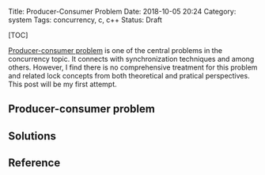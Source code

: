Title: Producer-Consumer Problem
Date: 2018-10-05 20:24
Category: system
Tags: concurrency, c, c++
Status: Draft

[TOC]

[Producer-consumer problem](https://en.wikipedia.org/wiki/Producer%E2%80%93consumer_problem) is one of
the central problems in the concurrency topic. It connects with synchronization techniques and among others.
However, I find there is no comprehensive treatment for this problem and related lock concepts from
both theoretical and pratical perspectives. This post will be my first attempt.

## Producer-consumer problem

## Solutions

## Reference